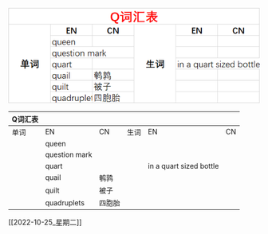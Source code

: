 
![](https://raw.githubusercontent.com/DustOfStars/ObsPicGo/master/Gavin_Obs/20221025163822.png)


| Q词汇表 |               |     |    |                         |    |
|------|---------------|-----|----|-------------------------|----|
| 单词   | EN            | CN  | 生词 | EN                      | CN |
|      | queen         |     |    |                         |    |
|      | question mark |     |    |                         |    |
|      | quart         |     |    | in a quart sized bottle |    |
|      | quail         | 鹌鹑  |    |                         |    |
|      | quilt         | 被子  |    |                         |    |
|      | quadruplets   | 四胞胎 |


[[2022-10-25_星期二]]